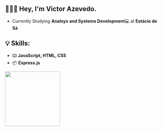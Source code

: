 ## 👨🏻‍💻 Hey, I'm Victor Azevedo.
<ul>
  <li>Currently Studying <b>Analsys and Systems Development</b>💻 at <b>Estácio de Sá</b></li>
</ul>

## 💡 Skills:
<ul>
  <li>⌨️ <b>JavaScript, HTML, CSS</b></li>
  <li>📦 <b>Express.js</b></li>
</ul>

<div style="display: inline_block">
  <a href="https://github.com/uVicc/">
  <img height="180em" src="https://github-readme-stats.vercel.app/api?username=uVicc&show_icons=true&theme=bear&count_private=true"/>
</div>
